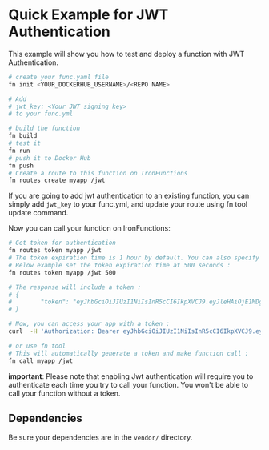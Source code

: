 # Quick Example for JWT Authentication

This example will show you how to test and deploy a function with JWT Authentication.

```sh
# create your func.yaml file
fn init <YOUR_DOCKERHUB_USERNAME>/<REPO NAME>

# Add 
# jwt_key: <Your JWT signing key>
# to your func.yml

# build the function
fn build
# test it
fn run
# push it to Docker Hub
fn push
# Create a route to this function on IronFunctions
fn routes create myapp /jwt


```

If you are going to add jwt authentication to an existing function,
you can simply add `jwt_key` to your func.yml, and update your route
using fn tool update command.

Now you can call your function on IronFunctions:

```sh
# Get token for authentication
fn routes token myapp /jwt
# The token expiration time is 1 hour by default. You can also specify the expiration time explicitly.
# Below example set the token expiration time at 500 seconds :
fn routes token myapp /jwt 500

# The response will include a token :
# {
#        "token": "eyJhbGciOiJIUzI1NiIsInR5cCI6IkpXVCJ9.eyJleHAiOjE1MDgwNTcwNTEsImlhdCI6MTUwODA1MzQ1MX0.3c_xUaleCdHy_fdU9zFB50j3hqwYWgPZ-EkTXV3VWag"
# }

# Now, you can access your app with a token :
curl  -H 'Authorization: Bearer eyJhbGciOiJIUzI1NiIsInR5cCI6IkpXVCJ9.eyJleHAiOjE1MDgwNTcwNTEsImlhdCI6MTUwODA1MzQ1MX0.3c_xUaleCdHy_fdU9zFB50j3hqwYWgPZ-EkTXV3VWag' http://localhost:8080/r/myapp/jwt

# or use fn tool
# This will automatically generate a token and make function call :
fn call myapp /jwt

```

__important__: Please note that enabling Jwt authentication will require you to authenticate each time you try to call your function.
You won't be able to call your function without a token.

## Dependencies

Be sure your dependencies are in the `vendor/` directory.

